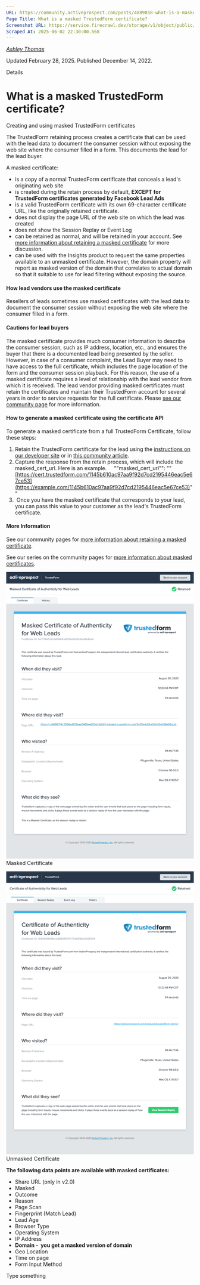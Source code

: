 ```yaml
---
URL: https://community.activeprospect.com/posts/4889858-what-is-a-masked-trustedform-certificate
Page Title: What is a masked TrustedForm certificate?
Screenshot URL: https://service.firecrawl.dev/storage/v1/object/public/media/screenshot-bc3fc2bc-7386-4f1e-bf2b-54b452ba388b.png
Scraped At: 2025-06-02 22:30:00.568
---
```



[_Ashley Thomas_](https://community.activeprospect.com/memberships/7557566-ashley-thomas)

Updated February 28, 2025. Published December 14, 2022.

Details

# What is a masked TrustedForm certificate?

Creating and using masked TrustedForm certificates

The TrustedForm retaining process creates a certificate that can be used with the lead data to document the consumer session without exposing the web site where the consumer filled in a form. This documents the lead for the lead buyer.

A masked certificate:

- is a copy of a normal TrustedForm certificate that conceals a lead's originating web site
- is created during the retain process by default, **EXCEPT** **for TrustedForm certificates generated by Facebook Lead Ads**
- is a valid TrustedForm certificate with its own 69-character certificate URL, like the originally retained certificate.
- does not display the page URL of the web site on which the lead was created
- does not show the Session Replay or Event Log
- can be retained as normal, and will be retained in your account. See [more information about retaining a masked certificate](https://community.activeprospect.com/posts/4887952-why-can-t-i-retain-a-masked-certificate) for more discussion.
- can be used with the Insights product to request the same properties available to an unmasked certificate. However, the domain property will report as masked version of the domain that correlates to actual domain so that it suitable to use for lead filtering without exposing the source.

#### How lead vendors use the masked certificate

Resellers of leads sometimes use masked certificates with the lead data to document the consumer session without exposing the web site where the consumer filled in a form.

#### Cautions for lead buyers

The masked certificate provides much consumer information to describe the consumer session, such as IP address, location, etc., and ensures the buyer that there is a documented lead being presented by the seller. However, in case of a consumer complaint, the Lead Buyer may need to have access to the full certificate, which includes the page location of the form and the consumer session playback. For this reason, the use of a masked certificate requires a level of relationship with the lead vendor from which it is received. The lead vendor providing masked certificates must retain the certificates and maintain their TrustedForm account for several years in order to service requests for the full certificate. Please [see our community page](https://community.activeprospect.com/) for more information.

#### How to generate a masked certificate using the certificate API

To generate a masked certificate from a full TrustedForm Certificate, follow these steps:

1. Retain the TrustedForm certificate for the lead using the [instructions on our developer site](https://developers.activeprospect.com/docs/trustedform/api/v4.0/tag/Retain/) or in [this community article](https://community.activeprospect.com/posts/4885100-how-to-claim-an-individual-trustedform-certificate).
2. Capture the response from the retain process, which will include the masked\_cert\_url. Here is an example.     ""masked\_cert\_url"": "" [https://cert.trustedform.com/1145b610ac97aa9f92d7cd2195446eac5e67ce53](https://example.com/1145b610ac97aa9f92d7cd2195446eac5e67ce53)""
3.  Once you have the masked certificate that corresponds to your lead, you can pass this value to your customer as the lead's TrustedForm certificate.

#### More Information

See our community pages for [more information about retaining a masked certificate](https://community.activeprospect.com/posts/4887952-why-can-t-i-retain-a-masked-certificate).

See our series on the community pages for [more information about masked certificates](https://community.activeprospect.com/series/4882045-troubleshooting-trustedform-masked-certificate).

![](images/image-1.png)Masked Certificate

![](images/image-2.png)Unmasked Certificate

**The following data points are available with masked certificates:**

- Share URL (only in v2.0)
- Masked
- Outcome
- Reason
- Page Scan
- Fingerprint (Match Lead)
- Lead Age
- Browser Type
- Operating System
- IP Address
- **Domain -  you get a masked version of domain**
- Geo Location
- Time on page
- Form Input Method

Type something
